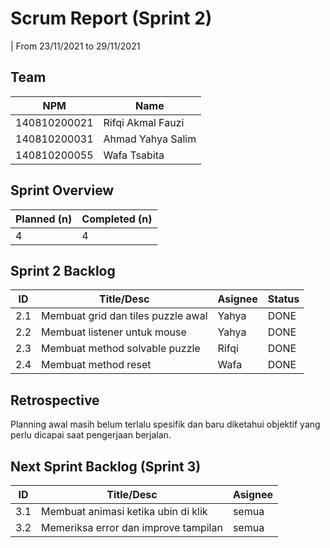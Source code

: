 # Scrum Report (Sprint 2)
| From 23/11/2021 to 29/11/2021

## Team 
| NPM           | Name        |
| ------------- |-------------|
| 140810200021  | Rifqi Akmal Fauzi    |
| 140810200031  | Ahmad Yahya Salim    |
| 140810200055  | Wafa Tsabita |

## Sprint Overview
| Planned (n)   | Completed (n) |
| ------------- |-------------- |
| 4             | 4             |

## Sprint 2 Backlog

| ID  | Title/Desc | Asignee | Status |
| --- | ---------- | ------- | ------ |
| 2.1 |	Membuat grid dan tiles puzzle awal | Yahya | DONE |
| 2.2 | Membuat listener untuk mouse | Yahya | DONE |
| 2.3 | Membuat method solvable puzzle	| Rifqi | DONE |
| 2.4 | Membuat method reset | Wafa | DONE |

## Retrospective 

Planning awal masih belum terlalu spesifik dan baru diketahui objektif yang perlu dicapai saat pengerjaan berjalan.

## Next Sprint Backlog (Sprint 3)
| ID  | Title/Desc | Asignee | 
| --- | ---------- | ------- | 
| 3.1 | Membuat animasi ketika ubin di klik | semua |
| 3.2 | Memeriksa error dan improve tampilan | semua |